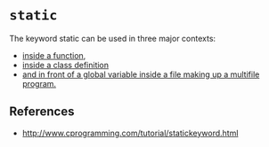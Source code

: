 # `static`

The keyword static can be used in three major contexts:
- [inside a function,][static_inside_function]
- [inside a class definition][static_class_member]
- [and in front of a global variable inside a file making up a multifile program.][static_global_variable]

## References 

- http://www.cprogramming.com/tutorial/statickeyword.html

[static_inside_function]: ./static_inside_function.md
[static_class_member]:    ./static_class_member.md
[static_global_variable]: ./static_global_variable.md
